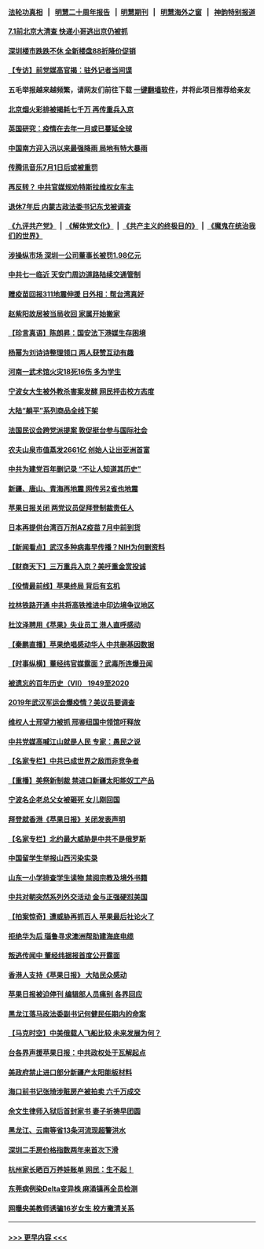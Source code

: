 #### [法轮功真相](https://github.com/gfw-breaker/truth/blob/master/README.md?t=0) &nbsp;&nbsp;|&nbsp;&nbsp; [明慧二十周年报告](https://github.com/gfw-breaker/mh-reports/blob/master/README.md?t=0) &nbsp;&nbsp;|&nbsp;&nbsp;[明慧期刊](https://github.com/gfw-breaker/mh-qikan) &nbsp;&nbsp;|&nbsp;&nbsp; [明慧海外之窗](https://github.com/gfw-breaker/mh-news/blob/master/README.md?t=0) &nbsp;&nbsp;|&nbsp;&nbsp; [神韵特别报道](https://github.com/gfw-breaker/mh-news/blob/master/shenyun.md?t=0)
#### [7.1前北京大清查 快递小哥逃出京仍被抓](../pages/nsc413/n13047561.md?t=06252301) 
#### [深圳楼市跌跌不休 全新楼盘88折降价促销](../pages/nsc413/n13047257.md?t=06252301) 
#### [【专访】前党媒高官揭：驻外记者当间谍](../pages/nsc413/n13015628.md?t=06252301) 
#### 五毛举报越来越频繁，请网友们前往下载 [一键翻墙软件](https://github.com/gfw-breaker/ssr-accounts)，并将此项目推荐给亲友
#### [北京烟火彩排被揭耗七千万 再传重兵入京](../pages/nsc413/n13047182.md?t=06252301) 
#### [英国研究：疫情在去年一月或已蔓延全球](../pages/nsc413/n13047305.md?t=06252301) 
#### [中国南方迎入汛以来最强降雨 局地有特大暴雨](../pages/nsc413/n13046915.md?t=06252301) 
#### [传腾讯音乐7月1日后或被重罚](../pages/nsc413/n13046864.md?t=06252301) 
#### [再反转？ 中共官媒规劝特斯拉维权女车主](../pages/nsc413/n13046925.md?t=06252301) 
#### [退休7年后 内蒙古政法委书记东戈被调查](../pages/nsc413/n13046852.md?t=06252301) 
#### [《九评共产党》](https://github.com/begood0513/9ping.md/blob/master/README.md) &nbsp;|&nbsp; [《解体党文化》](../../../../jtdwh.md/blob/master/README.md)  &nbsp;|&nbsp; [《共产主义的终极目的》](../../../../gczydzjmd.md/blob/master/README.md) &nbsp;|&nbsp; [《魔鬼在统治我们的世界》](../../../../mgztzwmdsj.md/blob/master/README.md) 
#### [涉操纵市场 深圳一公司董事长被罚1.98亿元](../pages/nsc413/n13046742.md?t=06252301) 
#### [中共七一临近 天安门周边道路陆续交通管制](../pages/nsc413/n13046619.md?t=06252301) 
#### [赠疫苗回报311地震伸援 日外相：帮台湾真好](../pages/nsc413/n13046765.md?t=06252301) 
#### [赵紫阳故居被当局收回 家属开始搬家](../pages/nsc413/n13046540.md?t=06252301) 
#### [【珍言真语】陈朗昇：国安法下港媒生存困境](../pages/nsc413/n13044183.md?t=06252301) 
#### [杨幂为刘诗诗整理领口 两人获赞互动有趣](../pages/nsc413/n13045902.md?t=06252301) 
#### [河南一武术馆火灾18死16伤 多为学生](../pages/nsc413/n13046043.md?t=06252301) 
#### [宁波女大生被外教杀害案发酵 网民抨击校方态度](../pages/nsc413/n13046171.md?t=06252301) 
#### [大陆“躺平”系列商品全线下架](../pages/nsc413/n13046237.md?t=06252301) 
#### [法国民议会跨党派提案 敦促挺台参与国际社会](../pages/nsc413/n13046246.md?t=06252301) 
#### [农夫山泉市值蒸发2661亿 创始人让出亚洲首富](../pages/nsc413/n13046059.md?t=06252301) 
#### [中共为建党百年删记录 “不让人知道其历史”](../pages/nsc413/n13046141.md?t=06252301) 
#### [新疆、唐山、青海再地震 网传另2省也地震](../pages/nsc413/n13046180.md?t=06252301) 
#### [苹果日报关闭 两党议员促拜登制裁责任人](../pages/nsc413/n13046111.md?t=06252301) 
#### [日本再提供台湾百万剂AZ疫苗 7月中前到货](../pages/nsc413/n13046148.md?t=06252301) 
#### [【新闻看点】武汉多种病毒早传播？NIH为何删资料](../pages/nsc413/n13045778.md?t=06252301) 
#### [【财商天下】三万重兵入京？美吁重金赏投诚](../pages/nsc413/n13045139.md?t=06252301) 
#### [【役情最前线】苹果终局 背后有玄机](../pages/nsc413/n13045798.md?t=06252301) 
#### [拉林铁路开通 中共将高铁推进中印边境争议地区](../pages/nsc413/n13045737.md?t=06252301) 
#### [杜汶泽聘用《苹果》失业员工 港人直呼感动](../pages/nsc413/n13045511.md?t=06252301) 
#### [【秦鹏直播】苹果绝唱感动华人 中共删基因数据](../pages/nsc413/n13045812.md?t=06252301) 
#### [【时事纵横】董经纬官媒露面？武毒所连爆丑闻](../pages/nsc413/n13045773.md?t=06252301) 
#### [被遗忘的百年历史（VII） 1949至2020](../pages/nsc413/n13001762.md?t=06252301) 
#### [2019年武汉军运会爆疫情？美议员要调查](../pages/nsc413/n13045539.md?t=06252301) 
#### [维权人士邢望力被抓 邢鉴纽国中领馆吁释放](../pages/nsc413/n13044328.md?t=06252301) 
#### [中共党媒高喊江山就是人民 专家：愚民之说](../pages/nsc413/n13045460.md?t=06252301) 
#### [【名家专栏】中共已成世界之敌而非竞争者](../pages/nsc413/n13044901.md?t=06252301) 
#### [【重播】美祭新制裁 禁进口新疆太阳能奴工产品](../pages/nsc413/n13045613.md?t=06252301) 
#### [宁波名企老总父女被砸死 女儿刚回国](../pages/nsc413/n13045514.md?t=06252301) 
#### [拜登就香港《苹果日报》关闭发表声明](../pages/nsc413/n13045469.md?t=06252301) 
#### [【名家专栏】北约最大威胁是中共不是俄罗斯](../pages/nsc413/n13044903.md?t=06252301) 
#### [中国留学生举报山西污染实录](../pages/nsc413/n13044676.md?t=06252301) 
#### [山东一小学排查学生读物 禁阅宗教及境外书籍](../pages/nsc413/n13045489.md?t=06252301) 
#### [中共对朝突然系列外交活动 金与正强硬怼美国](../pages/nsc413/n13045363.md?t=06252301) 
#### [【拍案惊奇】遭威胁再抓百人 苹果最后社论火了](../pages/nsc413/n13043678.md?t=06252301) 
#### [拒绝华为后 瑙鲁寻求澳洲帮助建海底电缆](../pages/nsc413/n13045290.md?t=06252301) 
#### [叛逃传闻中 董经纬据报首度公开露面](../pages/nsc413/n13045257.md?t=06252301) 
#### [香港人支持《苹果日报》 大陆民众感动](../pages/nsc413/n13045089.md?t=06252301) 
#### [苹果日报被迫停刊 编辑部人员痛别 各界回应](../pages/nsc413/n13045075.md?t=06252301) 
#### [黑龙江落马政法委副书记何健民任期内的命案](../pages/nsc413/n13041837.md?t=06252301) 
#### [【马克时空】中美俄载人飞船比较 未来发展为何？](../pages/nsc413/n13044640.md?t=06252301) 
#### [台各界声援苹果日报：中共政权处于瓦解起点](../pages/nsc413/n13044176.md?t=06252301) 
#### [美政府禁止进口部分新疆产太阳能板材料](../pages/nsc413/n13043308.md?t=06252301) 
#### [海口前书记张琦涉赃房产被拍卖 六千万成交](../pages/nsc413/n13044475.md?t=06252301) 
#### [余文生律师入狱后首封家书 妻子祈祷早团圆](../pages/nsc413/n13044599.md?t=06252301) 
#### [黑龙江、云南等省13条河流现超警洪水](../pages/nsc413/n13044308.md?t=06252301) 
#### [深圳二手房价格指数两年来首次下滑](../pages/nsc413/n13044272.md?t=06252301) 
#### [杭州家长晒百万养娃账单 网民：生不起！](../pages/nsc413/n13044310.md?t=06252301) 
#### [东莞病例染Delta变异株 麻涌镇再全员检测](../pages/nsc413/n13043786.md?t=06252301) 
#### [网曝央美教师诱骗16岁女生 校方撇清关系](../pages/nsc413/n13044092.md?t=06252301) 

----
#### [ >>> 更早内容 <<< ](../indexes/nsc413-earlier.md)
